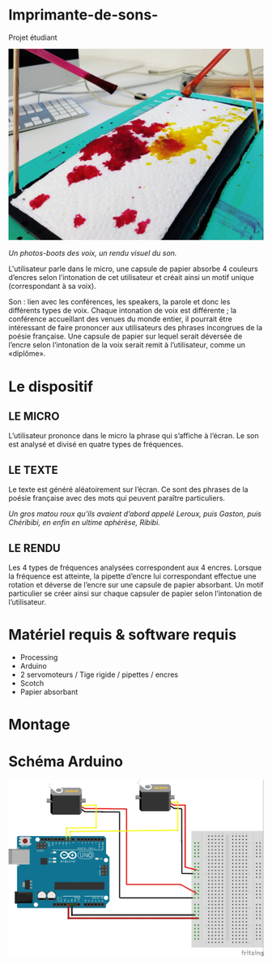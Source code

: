 # Imprimante-de-sons-
Projet étudiant

![](https://github.com/Mariejulie13/Imprimante-de-sons-/blob/master/assets/2.jpg)

*Un photos-boots des voix, un rendu visuel du son.*

L'utilisateur parle dans le micro, une capsule de papier absorbe 4 couleurs d’encres selon l’intonation de cet utilisateur et créait ainsi un motif unique (correspondant à sa voix).

Son : lien avec les conférences, les speakers, la parole et donc les différents types de voix. Chaque intonation de voix est différente ; la conférence accueillant des venues du monde entier, il pourrait être intéressant de faire prononcer aux utilisateurs des phrases incongrues de la poésie française. Une capsule de papier sur lequel serait déversée de l’encre selon l’intonation de la voix serait remit à l’utilisateur, comme un «diplôme». 

# Le dispositif

## LE MICRO
L’utilisateur prononce dans le micro la phrase qui s’affiche à l’écran. Le son est analysé et divisé en quatre types de fréquences.

## LE TEXTE
Le texte est généré aléatoirement sur l’écran. Ce sont des phrases de la poésie française avec des mots qui peuvent paraître particuliers.

*Un gros matou roux qu’ils avaient
d’abord appelé Leroux, puis Gaston,
puis Chéribibi, en enfin en ultime
aphérèse, Ribibi.*


## LE RENDU
Les 4 types de fréquences analysées correspondent aux 4 encres. Lorsque la fréquence est atteinte, la pipette d’encre lui correspondant effectue une rotation et déverse de l’encre sur une capsule de papier absorbant. Un motif particulier se créer ainsi sur chaque capsuler de papier selon l’intonation de l’utilisateur.

# Matériel requis  & software requis

* Processing 
* Arduino 
* 2 servomoteurs / Tige rigide / pipettes / encres 
* Scotch
* Papier absorbant

# Montage

# Schéma Arduino
![](https://github.com/Mariejulie13/Imprimante-de-sons-/blob/master/assets/2_servo_bb.jpg)

